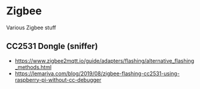 # Zigbee
Various Zigbee stuff

## CC2531 Dongle (sniffer)
* https://www.zigbee2mqtt.io/guide/adapters/flashing/alternative_flashing_methods.html
* https://lemariva.com/blog/2019/08/zigbee-flashing-cc2531-using-raspberry-pi-without-cc-debugger

